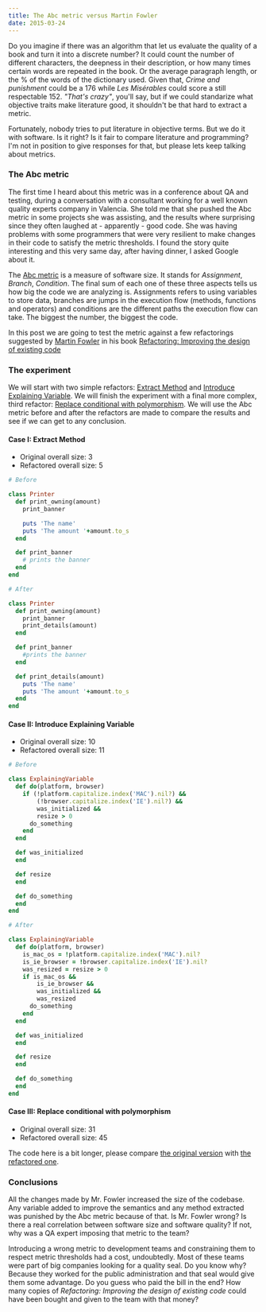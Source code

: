 ```yaml
---
title: The Abc metric versus Martin Fowler
date: 2015-03-24
---
```


Do you imagine if there was an algorithm that let us evaluate the quality of a book and turn it into a discrete number? It could count the number of different characters, the deepness in their description, or how many times certain words are repeated in the book. Or the average paragraph length, or the % of the words of the dictionary used. Given that, *Crime and punishment* could be a 176 while *Les Misérables* could score a still respectable 152. *"That's crazy"*, you'll say, but if we could standarize what objective traits make literature good, it shouldn't be that hard to extract a metric.

Fortunately, nobody tries to put literature in objective terms. But we do it with software. Is it right? Is it fair to compare literature and programming? I'm not in position to give responses for that, but please lets keep talking about metrics.

### The Abc metric

The first time I heard about this metric was in a conference about QA and testing, during a conversation with a consultant working for a well known quality experts company in Valencia. She told me that she pushed the Abc metric in some projects she was assisting, and the results where surprising since they often laughed at - apparently - good code. She was having problems with some programmers that were very resilient to make changes in their code to satisfy the metric thresholds. I found the story quite interesting and this very same day, after having dinner, I asked Google about it.

The [Abc metric](http://c2.com/cgi/wiki?AbcMetric) is a measure of software size. It stands for *Assignment*, *Branch*, *Condition*. The final sum of each one of these three aspects tells us how big the code we are analyzing is. Assignments refers to using variables to store data, branches are jumps in the execution flow (methods, functions and operators) and conditions are the different paths the execution flow can take. The biggest the number, the biggest the code.

In this post we are going to test the metric against a few refactorings suggested by [Martin Fowler](http://martinfowler.com/) in his book [Refactoring: Improving the design of existing code](http://www.amazon.com/Refactoring-Improving-Design-Existing-Code/dp/0201485672)

### The experiment

We will start with two simple refactors: [Extract Method](http://refactoring.com/catalog/extractMethod.html) and [Introduce Explaining Variable](http://refactoring.com/catalog/extractVariable.html). We will finish the experiment with a final more complex, third refactor: [Replace conditional with polymorphism](http://refactoring.com/catalog/replaceConditionalWithPolymorphism.html). We will use the Abc metric before and after the refactors are made to compare the results and see if we can get to any conclusion.


#### Case I: Extract Method

* Original overall size: 3
* Refactored overall size: 5

```ruby
# Before

class Printer
  def print_owning(amount)
    print_banner

    puts 'The name'
    puts 'The amount '+amount.to_s
  end

  def print_banner
    # prints the banner
  end
end
```

```ruby
# After

class Printer
  def print_owning(amount)
    print_banner
    print_details(amount)
  end

  def print_banner
    #prints the banner
  end

  def print_details(amount)
    puts 'The name'
    puts 'The amount '+amount.to_s
  end
end
```

#### Case II: Introduce Explaining Variable

* Original overall size: 10
* Refactored overall size: 11

```ruby
# Before

class ExplainingVariable
  def do(platform, browser)
    if (!platform.capitalize.index('MAC').nil?) &&
        (!browser.capitalize.index('IE').nil?) &&
        was_initialized &&
        resize > 0
      do_something
    end
  end

  def was_initialized
  end

  def resize
  end

  def do_something
  end
end
```

```ruby
# After

class ExplainingVariable
  def do(platform, browser)
    is_mac_os = !platform.capitalize.index('MAC').nil?
    is_ie_browser = !browser.capitalize.index('IE').nil?
    was_resized = resize > 0
    if is_mac_os &&
        is_ie_browser &&
        was_initialized &&
        was_resized
      do_something
    end
  end

  def was_initialized
  end

  def resize
  end

  def do_something
  end
end
```

#### Case III: Replace conditional with polymorphism

* Original overall size: 31
* Refactored overall size: 45

The code here is a bit longer, please compare [the original version](https://github.com/carlescliment/sinatra-personal-webpage/blob/7b69dc6ea330cd1fbb0cfb9b33a0ac815d85fb10/_samples/abc/conditional_polymorphism/replace_conditional_with_polymorphism.rb) with [the refactored one](https://github.com/carlescliment/sinatra-personal-webpage/blob/0b3c3671a1276593bd595046cd8b0c88a5acac12/_samples/abc/conditional_polymorphism/replace_conditional_with_polymorphism.rb).


### Conclusions

All the changes made by Mr. Fowler increased the size of the codebase. Any variable added to improve the semantics and any method extracted was punished by the Abc metric because of that. Is Mr. Fowler wrong? Is there a real correlation between software size and software quality? If not, why was a QA expert imposing that metric to the team?

Introducing a wrong metric to development teams and constraining them to respect metric thresholds had a cost, undoubtedly. Most of these teams were part of big companies looking for a quality seal. Do you know why? Because they worked for the public administration and that seal would give them some advantage. Do you guess who paid the bill in the end? How many copies of *Refactoring: Improving the design of existing code* could have been bought and given to the team with that money?
